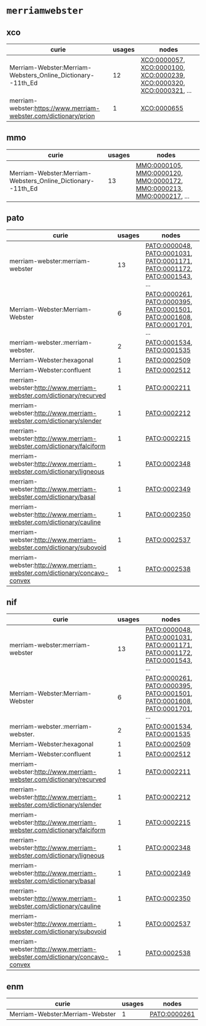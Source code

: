 # `merriamwebster`

## xco

| curie                                                            |   usages | nodes                                                                                                                                                                                                                                                                                                      |
|------------------------------------------------------------------|----------|------------------------------------------------------------------------------------------------------------------------------------------------------------------------------------------------------------------------------------------------------------------------------------------------------------|
| Merriam-Webster:Merriam-Websters_Online_Dictionary--11th_Ed      |       12 | [XCO:0000057](http://purl.obolibrary.org/obo/XCO_0000057), [XCO:0000100](http://purl.obolibrary.org/obo/XCO_0000100), [XCO:0000239](http://purl.obolibrary.org/obo/XCO_0000239), [XCO:0000320](http://purl.obolibrary.org/obo/XCO_0000320), [XCO:0000321](http://purl.obolibrary.org/obo/XCO_0000321), ... |
| merriam-webster:https://www.merriam-webster.com/dictionary/prion |        1 | [XCO:0000655](http://purl.obolibrary.org/obo/XCO_0000655)                                                                                                                                                                                                                                                  |

## mmo

| curie                                                       |   usages | nodes                                                                                                                                                                                                                                                                                                      |
|-------------------------------------------------------------|----------|------------------------------------------------------------------------------------------------------------------------------------------------------------------------------------------------------------------------------------------------------------------------------------------------------------|
| Merriam-Webster:Merriam-Websters_Online_Dictionary--11th_Ed |       13 | [MMO:0000105](http://purl.obolibrary.org/obo/MMO_0000105), [MMO:0000120](http://purl.obolibrary.org/obo/MMO_0000120), [MMO:0000172](http://purl.obolibrary.org/obo/MMO_0000172), [MMO:0000213](http://purl.obolibrary.org/obo/MMO_0000213), [MMO:0000217](http://purl.obolibrary.org/obo/MMO_0000217), ... |

## pato

| curie                                                                    |   usages | nodes                                                                                                                                                                                                                                                                                                                |
|--------------------------------------------------------------------------|----------|----------------------------------------------------------------------------------------------------------------------------------------------------------------------------------------------------------------------------------------------------------------------------------------------------------------------|
| merriam-webster:merriam-webster                                          |       13 | [PATO:0000048](http://purl.obolibrary.org/obo/PATO_0000048), [PATO:0001031](http://purl.obolibrary.org/obo/PATO_0001031), [PATO:0001171](http://purl.obolibrary.org/obo/PATO_0001171), [PATO:0001172](http://purl.obolibrary.org/obo/PATO_0001172), [PATO:0001543](http://purl.obolibrary.org/obo/PATO_0001543), ... |
| Merriam-Webster:Merriam-Webster                                          |        6 | [PATO:0000261](http://purl.obolibrary.org/obo/PATO_0000261), [PATO:0000395](http://purl.obolibrary.org/obo/PATO_0000395), [PATO:0001501](http://purl.obolibrary.org/obo/PATO_0001501), [PATO:0001608](http://purl.obolibrary.org/obo/PATO_0001608), [PATO:0001701](http://purl.obolibrary.org/obo/PATO_0001701), ... |
| merriam-webster.:merriam-webster.                                        |        2 | [PATO:0001534](http://purl.obolibrary.org/obo/PATO_0001534), [PATO:0001535](http://purl.obolibrary.org/obo/PATO_0001535)                                                                                                                                                                                             |
| Merriam-Webster:hexagonal                                                |        1 | [PATO:0002509](http://purl.obolibrary.org/obo/PATO_0002509)                                                                                                                                                                                                                                                          |
| Merriam-Webster:confluent                                                |        1 | [PATO:0002512](http://purl.obolibrary.org/obo/PATO_0002512)                                                                                                                                                                                                                                                          |
| merriam-webster:http://www.merriam-webster.com/dictionary/recurved       |        1 | [PATO:0002211](http://purl.obolibrary.org/obo/PATO_0002211)                                                                                                                                                                                                                                                          |
| merriam-webster:http://www.merriam-webster.com/dictionary/slender        |        1 | [PATO:0002212](http://purl.obolibrary.org/obo/PATO_0002212)                                                                                                                                                                                                                                                          |
| merriam-webster:http://www.merriam-webster.com/dictionary/falciform      |        1 | [PATO:0002215](http://purl.obolibrary.org/obo/PATO_0002215)                                                                                                                                                                                                                                                          |
| merriam-webster:http://www.merriam-webster.com/dictionary/ligneous       |        1 | [PATO:0002348](http://purl.obolibrary.org/obo/PATO_0002348)                                                                                                                                                                                                                                                          |
| merriam-webster:http://www.merriam-webster.com/dictionary/basal          |        1 | [PATO:0002349](http://purl.obolibrary.org/obo/PATO_0002349)                                                                                                                                                                                                                                                          |
| merriam-webster:http://www.merriam-webster.com/dictionary/cauline        |        1 | [PATO:0002350](http://purl.obolibrary.org/obo/PATO_0002350)                                                                                                                                                                                                                                                          |
| merriam-webster:http://www.merriam-webster.com/dictionary/subovoid       |        1 | [PATO:0002537](http://purl.obolibrary.org/obo/PATO_0002537)                                                                                                                                                                                                                                                          |
| merriam-webster:http://www.merriam-webster.com/dictionary/concavo-convex |        1 | [PATO:0002538](http://purl.obolibrary.org/obo/PATO_0002538)                                                                                                                                                                                                                                                          |

## nif

| curie                                                                    |   usages | nodes                                                                                                                                                                                                                                                                                                                |
|--------------------------------------------------------------------------|----------|----------------------------------------------------------------------------------------------------------------------------------------------------------------------------------------------------------------------------------------------------------------------------------------------------------------------|
| merriam-webster:merriam-webster                                          |       13 | [PATO:0000048](http://purl.obolibrary.org/obo/PATO_0000048), [PATO:0001031](http://purl.obolibrary.org/obo/PATO_0001031), [PATO:0001171](http://purl.obolibrary.org/obo/PATO_0001171), [PATO:0001172](http://purl.obolibrary.org/obo/PATO_0001172), [PATO:0001543](http://purl.obolibrary.org/obo/PATO_0001543), ... |
| Merriam-Webster:Merriam-Webster                                          |        6 | [PATO:0000261](http://purl.obolibrary.org/obo/PATO_0000261), [PATO:0000395](http://purl.obolibrary.org/obo/PATO_0000395), [PATO:0001501](http://purl.obolibrary.org/obo/PATO_0001501), [PATO:0001608](http://purl.obolibrary.org/obo/PATO_0001608), [PATO:0001701](http://purl.obolibrary.org/obo/PATO_0001701), ... |
| merriam-webster.:merriam-webster.                                        |        2 | [PATO:0001534](http://purl.obolibrary.org/obo/PATO_0001534), [PATO:0001535](http://purl.obolibrary.org/obo/PATO_0001535)                                                                                                                                                                                             |
| Merriam-Webster:hexagonal                                                |        1 | [PATO:0002509](http://purl.obolibrary.org/obo/PATO_0002509)                                                                                                                                                                                                                                                          |
| Merriam-Webster:confluent                                                |        1 | [PATO:0002512](http://purl.obolibrary.org/obo/PATO_0002512)                                                                                                                                                                                                                                                          |
| merriam-webster:http://www.merriam-webster.com/dictionary/recurved       |        1 | [PATO:0002211](http://purl.obolibrary.org/obo/PATO_0002211)                                                                                                                                                                                                                                                          |
| merriam-webster:http://www.merriam-webster.com/dictionary/slender        |        1 | [PATO:0002212](http://purl.obolibrary.org/obo/PATO_0002212)                                                                                                                                                                                                                                                          |
| merriam-webster:http://www.merriam-webster.com/dictionary/falciform      |        1 | [PATO:0002215](http://purl.obolibrary.org/obo/PATO_0002215)                                                                                                                                                                                                                                                          |
| merriam-webster:http://www.merriam-webster.com/dictionary/ligneous       |        1 | [PATO:0002348](http://purl.obolibrary.org/obo/PATO_0002348)                                                                                                                                                                                                                                                          |
| merriam-webster:http://www.merriam-webster.com/dictionary/basal          |        1 | [PATO:0002349](http://purl.obolibrary.org/obo/PATO_0002349)                                                                                                                                                                                                                                                          |
| merriam-webster:http://www.merriam-webster.com/dictionary/cauline        |        1 | [PATO:0002350](http://purl.obolibrary.org/obo/PATO_0002350)                                                                                                                                                                                                                                                          |
| merriam-webster:http://www.merriam-webster.com/dictionary/subovoid       |        1 | [PATO:0002537](http://purl.obolibrary.org/obo/PATO_0002537)                                                                                                                                                                                                                                                          |
| merriam-webster:http://www.merriam-webster.com/dictionary/concavo-convex |        1 | [PATO:0002538](http://purl.obolibrary.org/obo/PATO_0002538)                                                                                                                                                                                                                                                          |

## enm

| curie                           |   usages | nodes                                                       |
|---------------------------------|----------|-------------------------------------------------------------|
| Merriam-Webster:Merriam-Webster |        1 | [PATO:0000261](http://purl.obolibrary.org/obo/PATO_0000261) |


